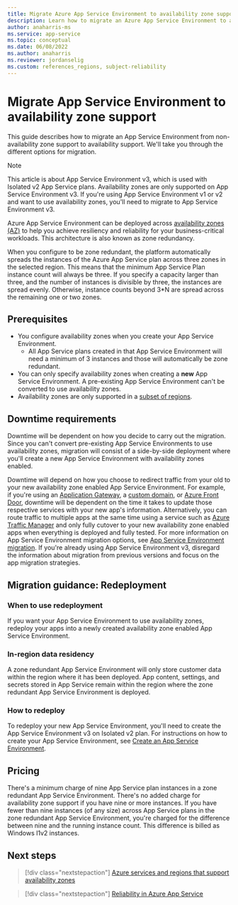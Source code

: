 ```yaml
---
title: Migrate Azure App Service Environment to availability zone support
description: Learn how to migrate an Azure App Service Environment to availability zone support.
author: anaharris-ms
ms.service: app-service
ms.topic: conceptual
ms.date: 06/08/2022
ms.author: anaharris
ms.reviewer: jordanselig
ms.custom: references_regions, subject-reliability
---
```


# Migrate App Service Environment to availability zone support

This guide describes how to migrate an App Service Environment from non-availability zone support to availability support. We'll take you through the different options for migration.

> [!NOTE]
> This article is about App Service Environment v3, which is used with Isolated v2 App Service plans. Availability zones are only supported on App Service Environment v3. If you're using App Service Environment v1 or v2 and want to use availability zones, you'll need to migrate to App Service Environment v3.

Azure App Service Environment can be deployed across [availability zones (AZ)](../reliability/availability-zones-overview.md) to help you achieve resiliency and reliability for your business-critical workloads. This architecture is also known as zone redundancy.

When you configure to be zone redundant, the platform automatically spreads the instances of the Azure App Service plan across three zones in the selected region. This means that the minimum App Service Plan instance count will always be three. If you specify a capacity larger than three, and the number of instances is divisible by three, the instances are spread evenly. Otherwise, instance counts beyond 3*N are spread across the remaining one or two zones.

## Prerequisites

- You configure availability zones when you create your App Service Environment.
  - All App Service plans created in that App Service Environment will need a minimum of 3 instances and those will automatically be zone redundant.
- You can only specify availability zones when creating a **new** App Service Environment. A pre-existing App Service Environment can't be converted to use availability zones.
- Availability zones are only supported in a [subset of regions](../app-service/environment/overview.md#regions).

## Downtime requirements

Downtime will be dependent on how you decide to carry out the migration. Since you can't convert pre-existing App Service Environments to use availability zones, migration will consist of a side-by-side deployment where you'll create a new App Service Environment with availability zones enabled.

Downtime will depend on how you choose to redirect traffic from your old to your new availability zone enabled App Service Environment. For example, if you're using an [Application Gateway](../app-service/networking/app-gateway-with-service-endpoints.md), a [custom domain](../app-service/app-service-web-tutorial-custom-domain.md), or [Azure Front Door](../frontdoor/front-door-overview.md), downtime will be dependent on the time it takes to update those respective services with your new app's information. Alternatively, you can route traffic to multiple apps at the same time using a service such as [Azure Traffic Manager](../app-service/web-sites-traffic-manager.md) and only fully cutover to your new availability zone enabled apps when everything is deployed and fully tested. For more information on App Service Environment migration options, see [App Service Environment migration](../app-service/environment/migration-alternatives.md). If you're already using App Service Environment v3, disregard the information about migration from previous versions and focus on the app migration strategies.

## Migration guidance: Redeployment

### When to use redeployment

If you want your App Service Environment to use availability zones, redeploy your apps into a newly created availability zone enabled App Service Environment.

### In-region data residency

A zone redundant App Service Environment will only store customer data within the region where it has been deployed. App content, settings, and secrets stored in App Service remain within the region where the zone redundant App Service Environment is deployed.

### How to redeploy

To redeploy your new App Service Environment, you'll need to create the App Service Environment v3 on Isolated v2 plan. For instructions on how to create your App Service Environment, see [Create an App Service Environment](../app-service/environment/creation.md).

## Pricing

There's a minimum charge of nine App Service plan instances in a zone redundant App Service Environment. There's no added charge for availability zone support if you have nine or more instances. If you have fewer than nine instances (of any size) across App Service plans in the zone redundant App Service Environment, you're charged for the difference between nine and the running instance count. This difference is billed as Windows I1v2 instances.

## Next steps

> [!div class="nextstepaction"]
> [Azure services and regions that support availability zones](availability-zones-service-support.md)

> [!div class="nextstepaction"]
> [Reliability in Azure App Service](reliability-app-service.md)